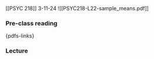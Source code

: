 [[PSYC 218]]
3-11-24
![[PSYC218-L22-sample_means.pdf]]
### Pre-class reading
{pdfs-links}
### Lecture
